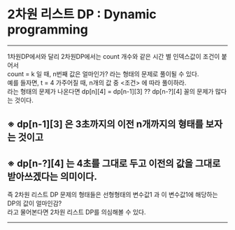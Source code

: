 # 2차원 리스트 DP : Dynamic programming
---
1차원DP에서와 달리 2차원DP에서는 count 개수와 같은 시간 별 인덱스값이 조건이 붙어서 <br>
count = k 일 때, n번째 값은 얼마인가? 라는 형태의 문제로 풀이될 수 있다. <br>
예를 들자면, t = 4 가주어질 때, n개의 값 중 <조건> 에 따라 풀이하라.<br>
라는 형태의 문제가 나온다면 dp[n][4] = dp[n-1][3] ?? dp[n-?][4] 꼴의 문제가 많다는 것이다. <br>

## ※ dp[n-1][3] 은 3초까지의 이전 n개까지의 형태를 보자는 것이고 <br>
## ※ dp[n-?][4] 는 4초를 그대로 두고 이전의 값을 그대로 받아쓰겠다는 의미이다.
즉 2차원 리스트 DP 문제의 형태들은 선형형태의 변수값1 과 이 변수값1에 해당하는 DP의 값이 얼마인감? <br>
라고 물어본다면 2차원 리스트 DP를 의심해볼 수 있다.

---
